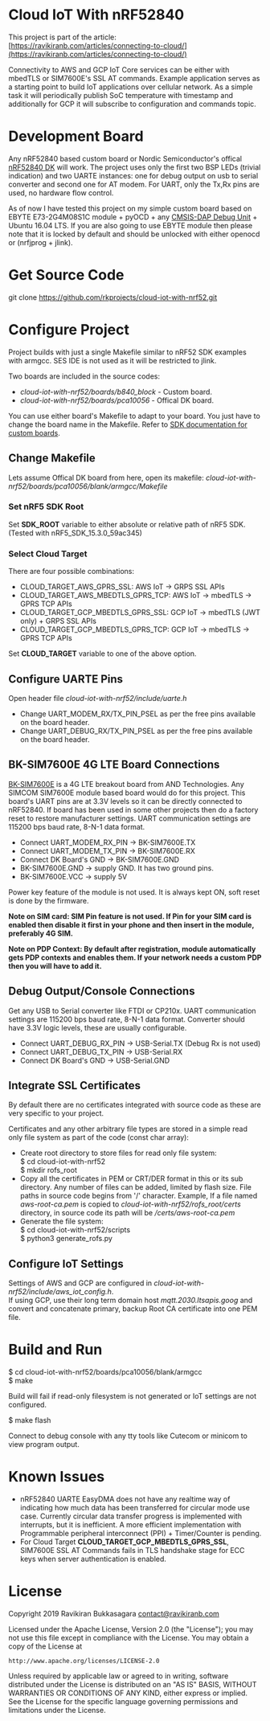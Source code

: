 # Cloud IoT With nRF52840

This project is part of the article: [https://ravikiranb.com/articles/connecting-to-cloud/](https://ravikiranb.com/articles/connecting-to-cloud/)

Connectivity to AWS and GCP IoT Core services can be either with mbedTLS or SIM7600E's SSL AT commands. Example application serves as a starting point to build IoT applications over cellular network. As a simple task it will periodically publish SoC temperature with timestamp and additionally for GCP it will subscribe to configuration and commands topic.

# Development Board

Any nRF52840 based custom board or Nordic Semiconductor's offical [nRF52840 DK](https://www.nordicsemi.com/Software-and-Tools/Development-Kits/nRF52840-DK) will work. The project uses only the first two BSP LEDs (trivial indication) and two UARTE instances: one for debug output on usb to serial converter and second one for AT modem. For UART, only the Tx,Rx pins are used, no hardware flow control. 

As of now I have tested this project on my simple custom board based on EBYTE E73-2G4M08S1C module + pyOCD + any [CMSIS-DAP Debug Unit](https://github.com/rkprojects/openlink-v1-cmsis-dap) + Ubuntu 16.04 LTS. If you are also going to use EBYTE module then please note that it is locked by default and should be unlocked with either openocd or (nrfjprog + jlink).

# Get Source Code

git clone https://github.com/rkprojects/cloud-iot-with-nrf52.git

# Configure Project

Project builds with just a single Makefile similar to nRF52 SDK examples with armgcc. SES IDE is not used as it will be restricted to jlink.

Two boards are included in the source codes:  

* *cloud-iot-with-nrf52/boards/b840_block* - Custom board.  
* *cloud-iot-with-nrf52/boards/pca10056* - Offical DK board.  

You can use either board's Makefile to adapt to your board. You just have to change the board name in the Makefile. Refer to [SDK documentation for custom boards](https://infocenter.nordicsemi.com/topic/com.nordic.infocenter.sdk5.v15.3.0/sdk_for_custom_boards.html).

## Change Makefile

Lets assume Offical DK board from here, open its makefile: *cloud-iot-with-nrf52/boards/pca10056/blank/armgcc/Makefile*

### Set nRF5 SDK Root

Set **SDK_ROOT** variable to either absolute or relative path of nRF5 SDK. (Tested with nRF5_SDK_15.3.0_59ac345)


### Select Cloud Target

There are four possible combinations:

* CLOUD_TARGET_AWS_GPRS_SSL: AWS IoT → GRPS SSL APIs  
* CLOUD_TARGET_AWS_MBEDTLS_GPRS_TCP: AWS IoT → mbedTLS → GPRS TCP APIs  
* CLOUD_TARGET_GCP_MBEDTLS_GPRS_SSL: GCP IoT → mbedTLS (JWT only) + GRPS SSL APIs  
* CLOUD_TARGET_GCP_MBEDTLS_GPRS_TCP: GCP IoT → mbedTLS → GPRS TCP APIs  

Set **CLOUD_TARGET** variable to one of the above option.

## Configure UARTE Pins

Open header file *cloud-iot-with-nrf52/include/uarte.h*

* Change UART_MODEM_RX/TX_PIN_PSEL as per the free pins available on the board header. 
* Change UART_DEBUG_RX/TX_PIN_PSEL as per the free pins available on the board header. 

## BK-SIM7600E 4G LTE Board Connections

[BK-SIM7600E](http://and-global.com/index.php/product/SIM7600E%20CAT1.html) is a 4G LTE breakout board from AND Technologies. Any SIMCOM SIM7600E module based board would do for this project. This board's UART pins are at 3.3V levels so it can be directly connected to nRF52840. If board has been used in some other projects then do a factory reset to restore manufacturer settings. UART communication settings are 115200 bps baud rate, 8-N-1 data format.

* Connect UART_MODEM_RX_PIN -> BK-SIM7600E.TX
* Connect UART_MODEM_TX_PIN -> BK-SIM7600E.RX
* Connect DK Board's GND -> BK-SIM7600E.GND
* BK-SIM7600E.GND -> supply GND. It has two ground pins.
* BK-SIM7600E.VCC -> supply 5V

Power key feature of the module is not used. It is always kept ON, soft reset is done by the firmware.

**Note on SIM card: SIM Pin feature is not used. If Pin for your SIM card is enabled then disable it first in your phone and then insert in the module, preferably 4G SIM.**

**Note on PDP Context: By default after registration, module automatically gets PDP contexts and enables them. If your network needs a custom PDP then you will have to add it.**


## Debug Output/Console Connections

Get any USB to Serial converter like FTDI or CP210x. UART communication settings are 115200 bps baud rate, 8-N-1 data format. Converter should have 3.3V logic levels, these are usually configurable.

* Connect UART_DEBUG_RX_PIN -> USB-Serial.TX (Debug Rx is not used)
* Connect UART_DEBUG_TX_PIN -> USB-Serial.RX
* Connect DK Board's GND -> USB-Serial.GND

## Integrate SSL Certificates

By default there are no certificates integrated with source code as these are very specific
to your project. 

Certificates and any other arbitrary file types are stored in a simple read only file system as part of the code (const char array):  

* Create root directory to store files for read only file system:  
    $ cd cloud-iot-with-nrf52  
    $ mkdir rofs_root  
* Copy all the certificates in PEM or CRT/DER format in this or its sub directory. Any number
of files can be added, limited by flash size. File paths in source code begins from '/' character. Example, If a file named *aws-root-ca.pem* is copied to *cloud-iot-with-nrf52/rofs_root/certs* directory, in source code its path will be */certs/aws-root-ca.pem*
* Generate the file system:  
$ cd cloud-iot-with-nrf52/scripts  
$ python3 generate_rofs.py  


## Configure IoT Settings

Settings of AWS and GCP are configured in *cloud-iot-with-nrf52/include/aws_iot_config.h*.  
If using GCP, use their long term domain host *mqtt.2030.ltsapis.goog* and convert and concatenate primary, backup Root CA certificate into one PEM file.


# Build and Run

$ cd cloud-iot-with-nrf52/boards/pca10056/blank/armgcc  
$ make  

Build will fail if read-only filesystem is not generated or IoT settings are not configured.

$ make flash

Connect to debug console with any tty tools like Cutecom or minicom to view program output.


# Known Issues

* nRF52840 UARTE EasyDMA does not have any realtime way of indicating how much data has been transferred for circular mode use case. Currently circular data transfer progress is implemented with interrupts, but it is inefficient. A more efficient implementation with Programmable peripheral interconnect (PPI) + Timer/Counter is pending.
* For Cloud Target **CLOUD_TARGET_GCP_MBEDTLS_GPRS_SSL**, SIM7600E SSL AT Commands fails in TLS handshake stage for ECC keys when server authentication is enabled.

# License

Copyright 2019 Ravikiran Bukkasagara <contact@ravikiranb.com>

Licensed under the Apache License, Version 2.0 (the "License");
you may not use this file except in compliance with the License.
You may obtain a copy of the License at

    http://www.apache.org/licenses/LICENSE-2.0

Unless required by applicable law or agreed to in writing, software
distributed under the License is distributed on an "AS IS" BASIS,
WITHOUT WARRANTIES OR CONDITIONS OF ANY KIND, either express or implied.
See the License for the specific language governing permissions and
limitations under the License.
